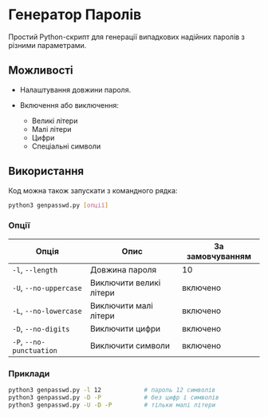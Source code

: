 # Генератор Паролів

Простий Python-скрипт для генерації випадкових надійних паролів з різними параметрами.

## Можливості

* Налаштування довжини пароля.
* Включення або виключення:

  * Великі літери
  * Малі літери
  * Цифри
  * Спеціальні символи

## Використання
Код можна також запускати з командного рядка:
```bash
python3 genpasswd.py [опції]
```

### Опції

| Опція                    | Опис                    | За замовчуванням |
| ------------------------ | ----------------------- | ---------------- |
| `-l`, `--length`         | Довжина пароля          | 10               |
| `-U`, `--no-uppercase`   | Виключити великі літери | включено         |
| `-L`, `--no-lowercase`   | Виключити малі літери   | включено         |
| `-D`, `--no-digits`      | Виключити цифри         | включено         |
| `-P`, `--no-punctuation` | Виключити символи       | включено         |

### Приклади

```bash
python3 genpasswd.py -l 12            # пароль 12 символів
python3 genpasswd.py -D -P            # без цифр і символів
python3 genpasswd.py -U -D -P         # тільки малі літери
```

